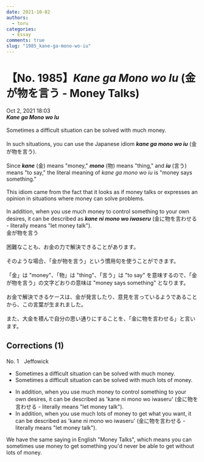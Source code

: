 ```yaml
---
date: 2021-10-02
authors:
  - toru
categories:
  - Essay
comments: true
slug: "1985_kane-ga-mono-wo-iu"
---
```


# 【No. 1985】<strong><em>Kane ga Mono wo Iu</strong></em> (金が物を言う - Money Talks)
<div class="date">Oct 2, 2021 18:03</div>
<div id="post"><div id="body_show_ori">
<strong><em>Kane ga Mono wo Iu</strong></em><br/><br/>Sometimes a difficult situation can be solved with much money.<br/><br/>In such situations, you can use the Japanese idiom <strong><em>kane ga mono wo iu</em></strong> (金が物を言う).<br/><br/>Since <strong><em>kane</em></strong> (金) means "money," <strong><em>mono</em></strong> (物) means "thing," and <strong><em>iu</em></strong> (言う) means "to say," the literal meaning of <em>kane ga mono wo iu</em> is "money says something."<br/><br/>This idiom came from the fact that it looks as if money talks or expresses an opinion in situations where money can solve problems.<br/><br/>In addition, when you use much money to control something to your own desires, it can be described as <strong><em>kane ni mono wo iwaseru</em></strong> (金に物を言わせる - literally means "let money talk").
</div></div>

<!-- more -->

<div id="post_ja"><div id="body_show_mo">
金が物を言う<br/><br/>困難なことも、お金の力で解決できることがあります。<br/><br/>そのような場合、「金が物を言う」という慣用句を使うことができます。<br/><br/>「金」は "money"、「物」は "thing"、「言う」は "to say" を意味するので、「金が物を言う」の文字どおりの意味は "money says something" となります。<br/><br/>お金で解決できるケースは、金が発言したり、意見を言っているようであることから、この言葉が生まれました。<br/><br/>また、大金を積んで自分の思い通りにすることを、「金に物を言わせる」と言います。
</div></div>

## Corrections (1)
<div id="block"><div class="first_name"> No. 1　<span class="just_name">Jeffowick</span></div><div id="block2">
<ul class="correction_field">
<li class="incorrect">Sometimes a difficult situation can be solved with much money.</li>
<li class="corrected correct">
Sometimes a difficult situation can be solved with <span class="sline">much</span><span class="f_blue"> lots of</span> money.
</li>
</ul>
<ul class="correction_field">
<li class="incorrect">In addition, when you use much money to control something to your own desires, it can be described as 'kane ni mono wo iwaseru' (金に物を言わせる - literally means "let money talk").</li>
<li class="corrected correct">
In addition, when you use <span class="sline">much</span> <span class="f_blue">lots of </span>money to <span class="f_red">get what you want</span>, it can be described as 'kane ni mono wo iwaseru' (金に物を言わせる - literally means "let money talk").
</li>
</ul>
<p class="comment_small">
 We have the same saying in English "Money Talks", which means you can sometimes use money to get something you'd never be able to get without lots of money.
</p>

</div></div>
